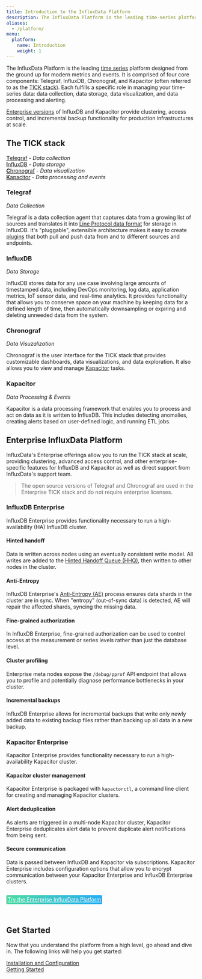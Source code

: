 ```yaml
---
title: Introduction to the InfluxData Platform
description: The InfluxData Platform is the leading time-series platform designed from the ground up for modern metrics and events.
aliases:
  - /platform/
menu:
  platform:
    name: Introduction
    weight: 1
---
```


The InfluxData Platform is the leading [time series](/platform/faq/#what-is-time-series-data)
platform designed from the ground up for modern metrics and events.
It is comprised of four core components: Telegraf, InfluxDB, Chronograf, and Kapacitor
(often referred to as the [TICK stack](#the-tick-stack)).
Each fulfills a specific role in managing your time-series data: data collection,
data storage, data visualization, and data processing and alerting.

[Enterprise versions](#enterprise-influxdata-platform) of InfluxDB and Kapacitor
provide clustering, access control, and incremental backup functionality for
production infrastructures at scale.

## The TICK stack

[**T**elegraf](#telegraf) - _Data collection_  
[**I**nfluxDB](#influxdb) - _Data storage_  
[**C**hronograf](#chronograf) - _Data visualization_  
[**K**apacitor](#kapacitor) - _Data processing and events_  

### Telegraf

_Data Collection_  

Telegraf is a data collection agent that captures data from a growing list of sources
and translates it into [Line Protocol data format](/influxdb/latest/write_protocols/line_protocol_reference/)
for storage in InfluxDB. It's "pluggable", extensible architecture makes it easy to
create [plugins](/telegraf/latest/plugins/) that both pull and push data from and
to different sources and endpoints.

### InfluxDB

_Data Storage_

InfluxDB stores data for any use case involving large amounts of timestamped data, including
DevOps monitoring, log data, application metrics, IoT sensor data, and real-time analytics.
It provides functionality that allows you to conserve space on your machine by keeping
data for a defined length of time, then automatically downsampling or expiring and deleting
unneeded data from the system.

### Chronograf

_Data Visuzalization_

Chronograf is the user interface for the TICK stack that provides customizable dashboards,
data visualizations, and data exploration. It also allows you to view and manage
[Kapacitor](#kapacitor) tasks.

### Kapacitor

_Data Processing & Events_

Kapacitor is a data processing framework that enables you to process and act on data
as it is written to InfluxDB. This includes detecting anomalies, creating alerts
based on user-defined logic, and running ETL jobs.

## Enterprise InfluxData Platform
InfluxData's Enterprise offerings allow you to run the TICK stack at scale, providing
clustering, advanced access control, and other enterprise-specific features for
InfluxDB and Kapacitor as well as direct support from InfluxData's support team.

> The open source versions of Telegraf and Chronograf are used in the Enterprise
> TICK stack and do not require enterprise licenses.

### InfluxDB Enterprise
InfluxDB Enterprise provides functionality necessary to run a high-availability (HA)
InfluxDB cluster.

#### Hinted handoff
Data is written across nodes using an eventually consistent write
model. All writes are added to the [Hinted Handoff Queue (HHQ)](/enterprise_influxdb/latest/concepts/clustering/#hinted-handoff),
then written to other nodes in the cluster.

#### Anti-Entropy
InfluxDB Enterprise's
[Anti-Entropy (AE)](/enterprise_influxdb/latest/administration/anti-entropy/)
process ensures data shards in the cluster are in sync. When "entropy" (out-of-sync
data) is detected, AE will repair the affected shards, syncing the missing data.

#### Fine-grained authorization
In InfluxDB Enterprise, fine-grained authorization can be used to control access
at the measurement or series levels rather than just the database level.

#### Cluster profiling
Enterprise meta nodes expose the `/debug/pprof` API endpoint that allows you to
profile and potentially diagnose performance bottlenecks in your cluster.

#### Incremental backups
InfluxDB Enterprise allows for incremental backups that write only newly added
data to existing backup files rather than backing up all data in a new backup.

### Kapacitor Enterprise
Kapacitor Enterprise provides functionality necessary to run a high-availability
Kapacitor cluster.

#### Kapacitor cluster management
Kapacitor Enterprise is packaged with `kapactorctl`, a command line client for creating
and managing Kapacitor clusters.

#### Alert deduplication
As alerts are triggered in a multi-node Kapacitor cluster, Kapacitor Enterprise
deduplicates alert data to prevent duplicate alert notifications from being sent.

#### Secure communication
Data is passed between InfluxDB and Kapacitor via subscriptions.
Kapacitor Enterprise includes configuration options that allow you to encrypt
communication between your Kapacitor Enterprise and InfluxDB Enterprise clusters.

<div style="display:inline-block;padding:.25em;margin:1em 0 2em; color:#fff;background:#4ed8a0;background:linear-gradient(to right,#4ed8a0 0,#22adf6 100%);border-radius:3px;">
  <a href="https://portal.influxdata.com/" target="\_blank" class="sidebar--support-ad--cta" style="color:#fff;text-align:center;">
    Try the Enterprise InfluxData Platform
  </a>
</div>

## Get Started
Now that you understand the platform from a high level, go ahead and dive in.
The following links will help you get started:

[Installation and Configuration](/platform/installation)  
[Getting Started](/platform/introduction/getting-started)  

